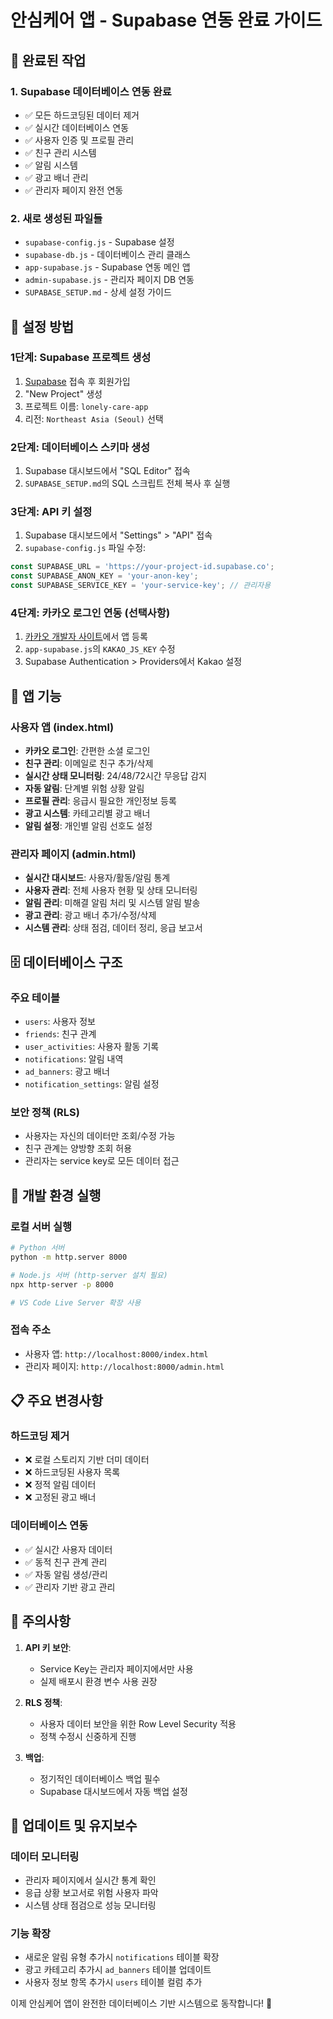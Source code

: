 # 안심케어 앱 - Supabase 연동 완료 가이드

## 🎉 완료된 작업

### 1. Supabase 데이터베이스 연동 완료
- ✅ 모든 하드코딩된 데이터 제거
- ✅ 실시간 데이터베이스 연동
- ✅ 사용자 인증 및 프로필 관리
- ✅ 친구 관리 시스템
- ✅ 알림 시스템
- ✅ 광고 배너 관리
- ✅ 관리자 페이지 완전 연동

### 2. 새로 생성된 파일들
- `supabase-config.js` - Supabase 설정
- `supabase-db.js` - 데이터베이스 관리 클래스
- `app-supabase.js` - Supabase 연동 메인 앱
- `admin-supabase.js` - 관리자 페이지 DB 연동
- `SUPABASE_SETUP.md` - 상세 설정 가이드

## 🚀 설정 방법

### 1단계: Supabase 프로젝트 생성
1. [Supabase](https://supabase.com) 접속 후 회원가입
2. "New Project" 생성
3. 프로젝트 이름: `lonely-care-app`
4. 리전: `Northeast Asia (Seoul)` 선택

### 2단계: 데이터베이스 스키마 생성
1. Supabase 대시보드에서 "SQL Editor" 접속
2. `SUPABASE_SETUP.md`의 SQL 스크립트 전체 복사 후 실행

### 3단계: API 키 설정
1. Supabase 대시보드에서 "Settings" > "API" 접속
2. `supabase-config.js` 파일 수정:

```javascript
const SUPABASE_URL = 'https://your-project-id.supabase.co';
const SUPABASE_ANON_KEY = 'your-anon-key';
const SUPABASE_SERVICE_KEY = 'your-service-key'; // 관리자용
```

### 4단계: 카카오 로그인 연동 (선택사항)
1. [카카오 개발자 사이트](https://developers.kakao.com)에서 앱 등록
2. `app-supabase.js`의 `KAKAO_JS_KEY` 수정
3. Supabase Authentication > Providers에서 Kakao 설정

## 📱 앱 기능

### 사용자 앱 (index.html)
- **카카오 로그인**: 간편한 소셜 로그인
- **친구 관리**: 이메일로 친구 추가/삭제
- **실시간 상태 모니터링**: 24/48/72시간 무응답 감지
- **자동 알림**: 단계별 위험 상황 알림
- **프로필 관리**: 응급시 필요한 개인정보 등록
- **광고 시스템**: 카테고리별 광고 배너
- **알림 설정**: 개인별 알림 선호도 설정

### 관리자 페이지 (admin.html)
- **실시간 대시보드**: 사용자/활동/알림 통계
- **사용자 관리**: 전체 사용자 현황 및 상태 모니터링
- **알림 관리**: 미해결 알림 처리 및 시스템 알림 발송
- **광고 관리**: 광고 배너 추가/수정/삭제
- **시스템 관리**: 상태 점검, 데이터 정리, 응급 보고서

## 🗄️ 데이터베이스 구조

### 주요 테이블
- `users`: 사용자 정보
- `friends`: 친구 관계
- `user_activities`: 사용자 활동 기록
- `notifications`: 알림 내역
- `ad_banners`: 광고 배너
- `notification_settings`: 알림 설정

### 보안 정책 (RLS)
- 사용자는 자신의 데이터만 조회/수정 가능
- 친구 관계는 양방향 조회 허용
- 관리자는 service key로 모든 데이터 접근

## 🔧 개발 환경 실행

### 로컬 서버 실행
```bash
# Python 서버
python -m http.server 8000

# Node.js 서버 (http-server 설치 필요)
npx http-server -p 8000

# VS Code Live Server 확장 사용
```

### 접속 주소
- 사용자 앱: `http://localhost:8000/index.html`
- 관리자 페이지: `http://localhost:8000/admin.html`

## 📋 주요 변경사항

### 하드코딩 제거
- ❌ 로컬 스토리지 기반 더미 데이터
- ❌ 하드코딩된 사용자 목록
- ❌ 정적 알림 데이터
- ❌ 고정된 광고 배너

### 데이터베이스 연동
- ✅ 실시간 사용자 데이터
- ✅ 동적 친구 관계 관리
- ✅ 자동 알림 생성/관리
- ✅ 관리자 기반 광고 관리

## 🚨 주의사항

1. **API 키 보안**: 
   - Service Key는 관리자 페이지에서만 사용
   - 실제 배포시 환경 변수 사용 권장

2. **RLS 정책**: 
   - 사용자 데이터 보안을 위한 Row Level Security 적용
   - 정책 수정시 신중하게 진행

3. **백업**: 
   - 정기적인 데이터베이스 백업 필수
   - Supabase 대시보드에서 자동 백업 설정

## 🔄 업데이트 및 유지보수

### 데이터 모니터링
- 관리자 페이지에서 실시간 통계 확인
- 응급 상황 보고서로 위험 사용자 파악
- 시스템 상태 점검으로 성능 모니터링

### 기능 확장
- 새로운 알림 유형 추가시 `notifications` 테이블 확장
- 광고 카테고리 추가시 `ad_banners` 테이블 업데이트
- 사용자 정보 항목 추가시 `users` 테이블 컬럼 추가

이제 안심케어 앱이 완전한 데이터베이스 기반 시스템으로 동작합니다! 🎊